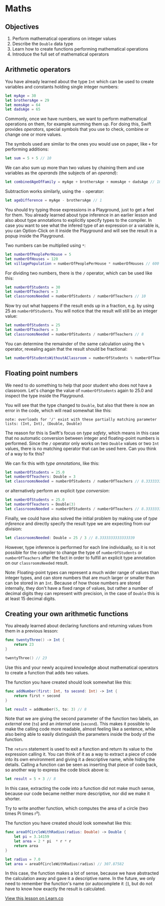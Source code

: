 # Maths

## Objectives

1. Perform mathematical operations on integer values
1. Describe the `Double` data type
1. Learn how to create functions performing mathematical operations
1. Introduce the full set of mathematical operators

## Arithmetic operators

You have already learned about the type `Int` which can be used to create variables and constants holding single integer numbers:

```swift
let myAge = 30
let brothersAge = 29
let momsAge = 64
let dadsAge = 65
```

Commonly, once we have numbers, we want to perform mathematical operations on them, for example summing them up. For doing this, Swift provides *operators*, special symbols that you use to check, combine or change one or more values. 

The symbols used are similar to the ones you would use on paper, like `+` for performing additions:

```swift
let sum = 5 + 5 // 10
```

We can also sum up more than two values by chaining them and use variables as the *operands* (the subjects of an *operand*):

```swift
let combinedAgeOfFamily = myAge + brothersAge + momsAge + dadsAge // 188
```

Subtraction works similarly, using the `-` operator:

```swift
let ageDifference = myAge - brothersAge // 1
```

You should try typing those expressions in a Playground, just to get a feel for them. You already learned about type inference in an earlier lesson and also about type annotations to explicitly specify types to the compiler. In case you want to see what the infered type of an expression or a variable is, you can Option-Click on it inside the Playground and will see the result in a popup inside the Playground.

Two numbers can be multiplied using `*`:

```swift
let numberOfPeoplePerHouse = 5
let numberOfHouses = 120
let villagePopulation = numberOfPeoplePerHouse * numberOfHouses // 600
```

For dividing two numbers, there is the `/` operator, which can be used like this:

```swift
let numberOfStudents = 30
let numberOfTeachers = 3
let classroomsNeeded = numberOfStudents / numberOfTeachers // 10
```

Now try out what happens if the result ends up in a fraction, e.g. by using 25 as `numberOfStudents`. You will notice that the result will still be an integer value:

```swift
let numberOfStudents = 25
let numberOfTeachers = 3
let classroomsNeeded = numberOfStudents / numberOfTeachers // 8
```

You can determine the remainder of the same calculation using the `%` operator, revealing again that the result should be fractional:

```swift
let numberOfStudentsWithoutAClassroom = numberOfStudents % numberOfTeachers // 1
```

## Floating point numbers

We need to do something to help that poor student who does not have a classroom. Let's change the value of `numberOfStudents` again to 25.0 and inspect the type inside the Playground.

You will see that the type changed to `Double`, but also that there is now an error in the code, which will read somewhat like this:

```
note: overloads for '/' exist with these partially matching parameter lists: (Int, Int), (Double, Double)
```

The reason for this is Swift's focus on *type safety*, which means in this case that no automatic conversion between integer and floating-point numbers is performed. Since the `/` operator only works on two `Double` values or two `Int` values, there is no matching operator that can be used here. Can you think of a way to fix this?

We can fix this with *type annotations*, like this:

```swift
let numberOfStudents = 25.0
let numberOfTeachers: Double = 3
let classroomsNeeded = numberOfStudents / numberOfTeachers // 8.3333333333333339
```

or alternatively perform an explicit *type conversion*:

```swift 
let numberOfStudents = 25.0
let numberOfTeachers = Double(3)
let classroomsNeeded = numberOfStudents / numberOfTeachers // 8.3333333333333339
```

Finally, we could have also solved the initial problem by making use of *type inference* and directly specify the result type we are expecting from our division:

```swift
let classroomsNeeded: Double = 25 / 3 // 8.3333333333333339
```

However, type inference is performed for each line individually, so it is not possible for the compiler to change the type of `numberOfStudents` or `numberOfTeachers` after the fact in order to fulfill an explicit type annotation on our `classroomsNeeded` result.

Note: Floating-point types can represent a much wider range of values than integer types, and can store numbers that are much larger or smaller than can be stored in an `Int`. Because of how those numbers are stored internally, they don't have a fixed range of values, but rather a number of decimal digits they can represent with precision, in the case of `Double` this is at least 15 decimal digits.

## Creating your own arithmetic functions

You already learned about declaring functions and returning values from them in a previous lesson:

```swift
func twentyThree() -> Int {
	return 23
}

twentyThree() // 23
```

Use this and your newly acquired knowledge about mathematical operators to create a function that adds two values.

The function you have created should look somewhat like this:

```swift
func addNumber(first: Int, to second: Int) -> Int {
    return first + second
}

let result = addNumber(5, to: 3) // 8
```

Note that we are giving the second parameter of the function two labels, an *external* one (`to`) and an *internal* one (`second`). This makes it possible to make the calling code more readable, almost feeling like a sentence, while also being able to easily distinguish the parameters inside the body of the function.

The `return` statement is used to exit a function and return its value to the expression calling it. You can think of it as a way to extract a piece of code into its own environment and giving it a descriptive name, while hiding the details. Calling a function can be seen as inserting that piece of code back, so another way to express the code block above is:


```swift
let result = 5 + 3 // 8
```

In this case, extracting the code into a function did not make much sense, because our code became neither more descriptive, nor did we make it shorter.

Try to write another function, which computes the area of a circle (two times Pi times r²).

The function you have created should look somewhat like this:

```swift
func areaOfCircleWithRadius(radius: Double) -> Double {
	let pi = 3.14159
	let area = 2 * pi  * r * r
	return area
}

let radius = 7.0
let area = areaOfCircleWithRadius(radius) // 307.87582
```

In this case, the function makes a lot of sense, because we have abstracted the calculation away and gave it a descriptive name. In the future, we only need to remember the function's name (or autocomplete it :)), but do not have to know how exactly the result is calculated.

<a href='https://learn.co/lessons/Math' data-visibility='hidden'>View this lesson on Learn.co</a>
